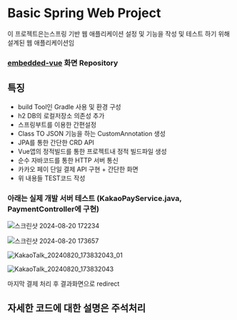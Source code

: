 # Basic Spring Web Project
이 프로젝트은는스프링 기반 웹 애플리케이션 설정 및 기능을 작성 및 테스트 하기 위해 설계된 웹 애플리케이션임

### [embedded-vue](https://github.com/babyslayerr/embedded-vue) 화면 Repository

## 특징
- build Tool인 Gradle 사용 및 환경 구성
- h2 DB의 로컬저장소 의존성 추가
- 스프링부트를 이용한 간편설정
- Class TO JSON 기능을 하는 CustomAnnotation 생성
- JPA를 통한 간단한 CRD API
- Vue앱의 정적빌드를 통한 프로젝트내 정적 빌드파일 생성
- 순수 자바코드를 통한 HTTP 서버 통신
- 카카오 페이 단일 결제 API 구현 + 간단한 화면
- 위 내용들 TEST코드 작성
### 아래는 실제 개발 서버 테스트 (KakaoPayService.java, PaymentController에 구현)

![스크린샷 2024-08-20 172234](https://github.com/user-attachments/assets/7c188db6-1b38-4f91-b9c4-ed8d620f1a27)

![스크린샷 2024-08-20 173657](https://github.com/user-attachments/assets/8f75ab33-6baa-4ddd-9dac-e54bede71987)

![KakaoTalk_20240820_173832043_01](https://github.com/user-attachments/assets/e243c86c-893a-4f82-9493-d7524b0d7fb9)

![KakaoTalk_20240820_173832043](https://github.com/user-attachments/assets/62d4b8dd-96f2-4ee5-808e-5301a3f06656)

마지막 결제 처리 후 결과화면으로 redirect

## 자세한 코드에 대한 설명은 주석처리

